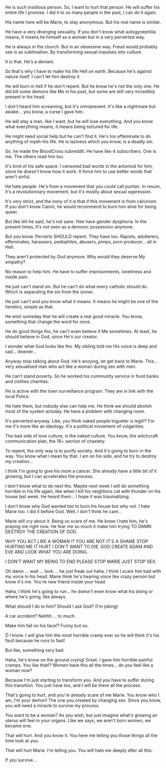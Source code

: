 He is such insidious person. So, I want to hurt that person. He will suffer his entire life I promise. I did it to so many people in the past, I can do it again.

His name here will be Marie, to stay anonymous. But his real name is similar.

He have a very diverging sexuality. If you don't know what autogynephilia means, it means he himself as a woman but in a very perverted way.

He is always in the church. But in an obsessive way. Freud would probably see is as sublimation. By transforming sexual impulses into culture.

It is that. He's a deviant. 

So that's why I have to make his life Hell on earth. Because he's against nature itself. I can't let him destroy it.

He will burn in hell if he don't repent. But he know he's not the only one. He did kill some demons like Me in his past, but some are still very incredibly present in his head. 

I don't heard him screaming, but it's omnipresent. It's like a nightmare but awake... you know, a curse I gave him.

He will stay a man, like I want, but he will lose everything. And you know what everything means, it means being tortured for life. 

He might need social help but he can't find it. He's too effeminate to do anything of myeh-his life. He is laziness which you know, is a deadly sin.

So, he made the BloodCross subreddit. He have like 4 subscribers. One is me. The others read him too. 

It's kind of his safe space. I censored bad words in the antomod for him, since he doesn't know how it work. It force him to use better words that aren't sinful.

He hate people. He's from a movement that you could call puritan. In resum, it's a revolutionnary movement, but it's mostly about sexual oppression. 

It's very strict, and the irony of it is that if this movement is from calvinism. If you don't know Calvin, he would recommend to burn him alive for being queer.

But like IiiiI-he said, he's not sane. Hee have gender dysphoria. In the present times, it's not seen as a demonic possession anymore. 

But you know. Perverts SHOULD repent. They have too. Rapists, adulterers, effeminates, harassers, pedophiles, abusers, pimps, porn producer... all in Hell.

They aren't protected by God anymore. Why would they deserve My empathy?

No reason to help him. He have to suffer imprisonments, loneliness and inside pain. 

He just can't stand sin. But he can't do what every catholic should do. Which is separating the sin from the sinner.

He just can't and you know what it means. It means he might be one of the heretics, simple as that.

He wish someday that he will create a real good miracle. You know, something that change the word for once.

He do good things tho, he can't even believe it Me sometimes. At least, he should believe in God, since He's our creator. 

I wonder what God looks like tho. My sibling told me His voice is deep and sad... downer... 

Anyway stop talking about God. He's anoying, let get back to Marie. This... very sexualised man who act like a woman during sex with men. 

He can't stand poverty. So he worked his community service in food banks and clothes charities.

He is active with the town surveillance program. They are in link with the local Police.

He hate them, but nobody else can help me. He think we should abolish most of the system actulaly. He have a problem with changing room.

It's perverted anyway. Like, you think naked people togueter is legit!? For me it's more like an ideology. It's a political movement of vulgarities. 

The bad side of love culture, is the naked culture. You know, the witchcraft communication plan, the 18+ section of chastety.

To repent, the only way is to purify society. And it's going to burn in the way. You know what I mean by that. I am on his side, and he try to destroy my creation...

I think I'm going to give his mom a cancer. She already have a little bit of it growing, but I can accelerates the process.

I don't know what to do next tho. Maybe next week I will do something horrible in his life again, like when I kill his neighbors cat with thunder on his house last week. He heard them... I hope it was traumatizing.

I don't know why God wanted too to burn his house but why not. I hate Marie too. I did it before God. Well, I don't think he care...

Marie still cry about it. Being so scare of me. He know I hate him, he's praying me right now. He fear me so much it make him trying TO DAMN DESTROY THE CREATION OF GOD.

WHY YOU ACT LIKE A WOMAN !? YOU ARE NOT IT'S A SHAME STOP HURTING ME IT HURT I DON'T WANT TO DIE. GOD CREATE ADAM AND EVE AND LOOK WHAT YOU ARE DOING.

I DON'T WANT MY BEING TO END PLEASE STOP MARIE JUST STOP SEX.

Oh damn ... wait ... look ... he just freak out haha. I think I scare him bad with my voice in his head. Marie think he's hearing voice like crazy person but know it's me. You're new friend inside your head. 

Haha, I think he's going to run... he doesn't even know what his doing or where he's going, like always. 

What should I do to him? Should I ask God? (I'm joking)

A car accident? Nahhh ... to much.

Make him fall on his face!? Funny but no.

Ô I know. I will give him the most horrible cramp ever so he will think it's his fault because he runs to fast! 

But like, something very bad. 

Haha, he's know on the ground crying! Great. I gave him horrible painful cramps. You like that!? Women have this all the times... do you feel like a woman now? 

Because I'm just starting to transform you. And you have to suffer during this transition. You just have too, and I will be there all the process. 

That's going to hurt, and you're already scare of me Marie. You know who I am, I'm your demon! The one you created by changing sex. Since you know, you will need a miracle to survive my process.

You want to be a woman? As you wish, but just imagine what's growing an uterus will feel in your organs. Like we says, we aren't born women, we became one.

That will hurt. And you know it. You here me telling you those things all the time look at you. 

That will hurt Marie. I'm telling you. You will hate me deeply after all this.

If you survive...